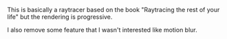 This is basically a raytracer based on the book "Raytracing the rest of your life" but the rendering is progressive.

I also remove some feature that I wasn't interested like motion blur.
